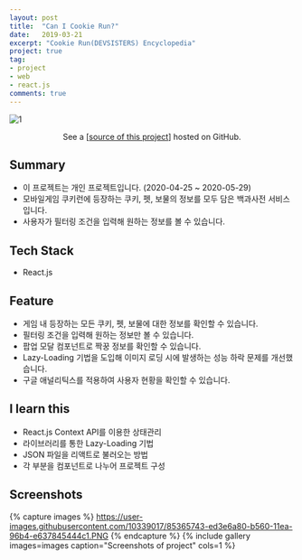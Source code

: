 ```yaml
---
layout: post
title:  "Can I Cookie Run?"
date:   2019-03-21
excerpt: "Cookie Run(DEVSISTERS) Encyclopedia"
project: true
tag:
- project 
- web
- react.js
comments: true
---
```


![1](https://user-images.githubusercontent.com/10339017/85365238-e82ceb80-b55f-11ea-9d64-a80c80a5bc63.png)
<center>See a [<a href="https://github.com/skqoaudgh/canicookierun">source of this project</a>] hosted on GitHub.</center>


## Summary
* 이 프로젝트는 개인 프로젝트입니다. (2020-04-25 ~ 2020-05-29)
* 모바일게임 쿠키런에 등장하는 쿠키, 펫, 보물의 정보를 모두 담은 백과사전 서비스입니다.
* 사용자가 필터링 조건을 입력해 원하는 정보를 볼 수 있습니다.
     

## Tech Stack
* React.js


## Feature
* 게임 내 등장하는 모든 쿠키, 펫, 보물에 대한 정보를 확인할 수 있습니다.
* 필터링 조건을 입력해 원하는 정보만 볼 수 있습니다.
* 팝업 모달 컴포넌트로 짝꿍 정보를 확인할 수 있습니다.
* Lazy-Loading 기법을 도입해 이미지 로딩 시에 발생하는 성능 하락 문제를 개선했습니다.
* 구글 애널리틱스를 적용하여 사용자 현황을 확인할 수 있습니다.


## I learn this
* React.js Context API를 이용한 상태관리
* 라이브러리를 통한 Lazy-Loading 기법
* JSON 파일을 리액트로 불러오는 방법
* 각 부분을 컴포넌트로 나누어 프로젝트 구성


## Screenshots
{% capture images %}
	https://user-images.githubusercontent.com/10339017/85365743-ed3e6a80-b560-11ea-96b4-e637845444c1.PNG
{% endcapture %}
{% include gallery images=images caption="Screenshots of project" cols=1 %}
